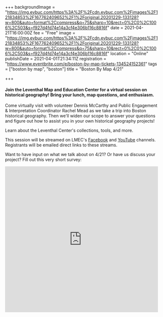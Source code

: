 +++
backgroundImage = "https://img.evbuc.com/https%3A%2F%2Fcdn.evbuc.com%2Fimages%2F121834853%2F167762409652%2F1%2Foriginal.20201229-133128?w=800&auto=format%2Ccompress&q=75&sharp=10&rect=0%2C0%2C1006%2C503&s=f927d4fd74e14a3cf4e306b116c8816f"
date = 2021-04-21T16:00:00Z
fee = "Free"
image = "https://img.evbuc.com/https%3A%2F%2Fcdn.evbuc.com%2Fimages%2F121834853%2F167762409652%2F1%2Foriginal.20201229-133128?w=800&auto=format%2Ccompress&q=75&sharp=10&rect=0%2C0%2C1006%2C503&s=f927d4fd74e14a3cf4e306b116c8816f"
location = "Online"
publishDate = 2021-04-01T21:34:11Z
registration = "https://www.eventbrite.com/e/boston-by-map-tickets-134524152361"
tags = ["boston by map", "boston"]
title = "Boston By Map 4/21"

+++
#### Join the Leventhal Map and Education Center for a virtual session on historical geography! Bring your lunch, map questions, and enthusiasm.

Come virtually visit with volunteer Dennis McCarthy and Public Engagement & Interpretation Coordinator Rachel Mead as we take a trip into Boston historical geography. Then we'll widen our scope to answer your questions and figure out how to assist you in your own historical geography projects!

Learn about the Leventhal Center's collections, tools, and more.

This session will be streamed on LMEC's [Facebook](https://www.facebook.com/bplmaps/videos/?view_public_for=251454300303) and [YouTube](https://www.youtube.com/channel/UCb7XDT7zQeq493V8E6SNw-g) channels. Registrants will be emailed direct links to these streams.

Want to have input on what we talk about on 4/21? Or have us discuss your project? Fill out this very short survey:

<iframe width="640px" height= "480px" src= "https://forms.office.com/Pages/ResponsePage.aspx?id=cVxz-pXXAUywrgn6dBWysb2FFpvO56VHipRPYl45uI5UOEJVR0VBNFJPMVg1VUdBMzBFTFlNSjhLUC4u&embed=true" frameborder= "0" marginwidth= "0" marginheight= "0" style= "border: none; max-width:100%; max-height:100vh" allowfullscreen webkitallowfullscreen mozallowfullscreen msallowfullscreen> </iframe>